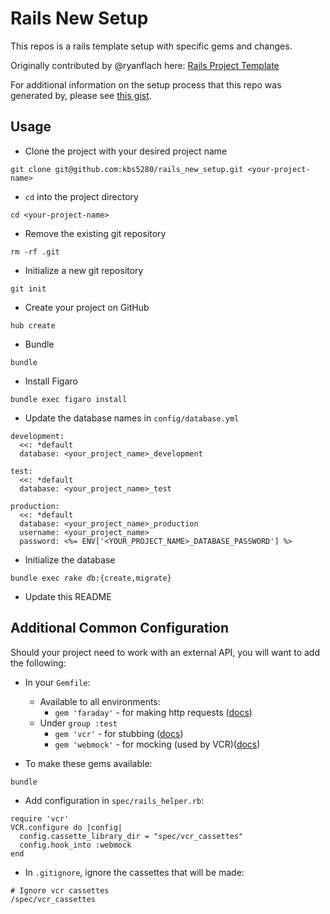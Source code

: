 # Rails New Setup

This repos is a rails template setup with specific gems and changes.

Originally contributed by @ryanflach here: [Rails Project Template](https://github.com/ryanflach/rails_project_template)

For additional information on the setup process that this repo was generated by, please see [this gist](https://gist.github.com/ryanflach/9fe657471bc9282a18d6904171645278).

## Usage
* Clone the project with your desired project name
```
git clone git@github.com:kbs5280/rails_new_setup.git <your-project-name>
```
* `cd` into the project directory
```
cd <your-project-name>
```
* Remove the existing git repository
```
rm -rf .git
```
* Initialize a new git repository
```
git init
```
* Create your project on GitHub
```
hub create
```
* Bundle
```
bundle
```
* Install Figaro
```
bundle exec figaro install
```
* Update the database names in `config/database.yml`
```
development:
  <<: *default
  database: <your_project_name>_development

test:
  <<: *default
  database: <your_project_name>_test

production:
  <<: *default
  database: <your_project_name>_production
  username: <your_project_name>
  password: <%= ENV['<YOUR_PROJECT_NAME>_DATABASE_PASSWORD'] %>
```
* Initialize the database
```
bundle exec rake db:{create,migrate}
```
* Update this README

## Additional Common Configuration
Should your project need to work with an external API, you will want to add the following:
* In your `Gemfile`:
  * Available to all environments:
    * `gem 'faraday'` - for making http requests ([docs](https://github.com/lostisland/faraday))
  * Under `group :test`
    * `gem 'vcr'` - for stubbing ([docs](https://github.com/vcr/vcr))
    * `gem 'webmock'` - for mocking (used by VCR)([docs](https://github.com/bblimke/webmock))


* To make these gems available:
```
bundle
```
* Add configuration in `spec/rails_helper.rb`:
```
require 'vcr'
VCR.configure do |config|
  config.cassette_library_dir = "spec/vcr_cassettes"
  config.hook_into :webmock
end
```
* In `.gitignore`, ignore the cassettes that will be made:
```
# Ignore vcr cassettes
/spec/vcr_cassettes
```

